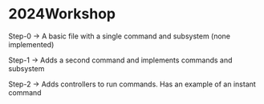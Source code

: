 # 2024Workshop
Step-0 -> A basic file with a single command and subsystem (none implemented)

Step-1 -> Adds a second command and implements commands and subsystem

Step-2 -> Adds controllers to run commands. Has an example of an instant command
